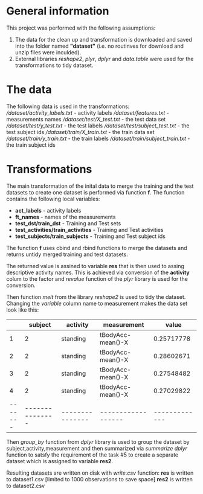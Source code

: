 # General information
This project was performed with the following assumptions:
1. The data for the clean up and transformation is downloaded and saved into  the folder named **"dataset"** (i.e. no routinves for download and unzip files were inculded).
2. External libraries _reshape2_, _plyr_, _dplyr_ and _data.table_ were used for the transformations to tidy dataset.

# The data
The following data is used in the transformations:
_/dataset/activity_labels.txt_ - activity labels
_/dataset/features.txt_ - measurements names
_/dataset/test/X_test.txt_ - the test data set
_/dataset/test/y_test.txt_ - the test labels
_/dataset/test/subject_test.txt_ - the test subject ids
_/dataset/train/X_train.txt_ - the train data set
_/dataset/train/y_train.txt_ - the train labels
_/dataset/train/subject_train.txt_ - the train subject ids

# Transformations 
The main transformation of the inital data to merge the training and the test datasets to create one dataset is performed via function **f**. The function contains the following local variables:

* **act_labels** - activity labels
* **ft_names** - names of the measurements
* **test_dst/train_dst** - Training and Test sets
* **test_activities/train_activities** - Training and Test activities
* **test_subjects/train_subjects**  - Training and Test subject ids

The function **f** uses cbind and rbind functions to merge the datasets and returns untidy merged training and test datasets.

The returned value is assined to variable **res** that is then used to assing descriptive activity names. This is achieved via conversion of the **activity** colum to the factor and _revalue_ function of the _plyr_ library is used for the conversion.

Then function _melt_ from the library _reshape2_ is used to tidy the dataset. Changing the _variable_ column name to measurement makes the data set look like this:

|	|subject	|activity	|measurement       |value        |
|-------|---------------|---------------|------------------|-------------|
|1	|2	        |standing	|tBodyAcc-mean()-X |0.25717778   |
|2	|2	        |standing	|tBodyAcc-mean()-X |0.28602671   |
|3	|2	        |standing	|tBodyAcc-mean()-X |0.27548482   |
|4	|2	        |standing	|tBodyAcc-mean()-X |0.27029822   |
|-------|---------------|---------------|------------------|-------------|


Then _group_by_ function from _dplyr_ library is used to group the dataset by subject,activity,measurement and then summarized via _summarize_ _dplyr_ function to satsfy the requirement of the task #5 to create a separate dataset which is assigned to variable **res2**.

Resulting datasets are written on disk with _write.csv_ function:
**res** is written to dataset1.csv [limited to 1000 observations to save space]
**res2** is written to dataset2.csv

